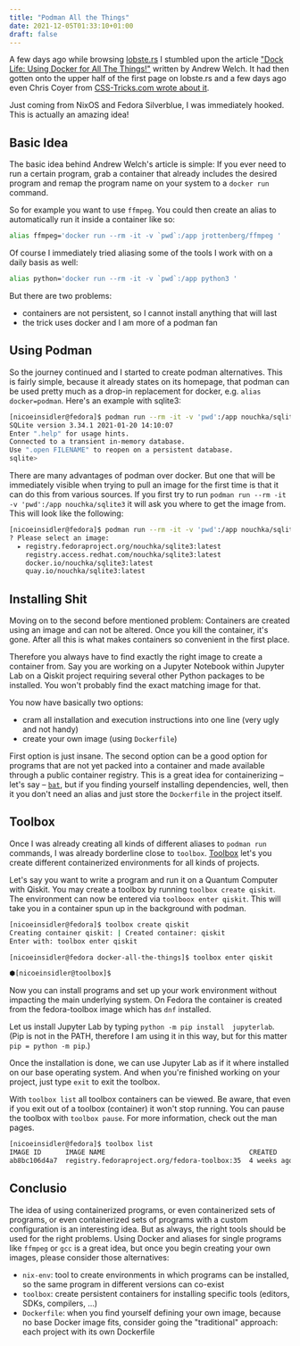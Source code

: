 ```yaml
---
title: "Podman All the Things"
date: 2021-12-05T01:33:10+01:00
draft: false
---
```


A few days ago while browsing [lobste.rs](https://lobste.rs/) I stumbled upon the article ["Dock Life: Using Docker for All The Things!"](https://nystudio107.com/blog/dock-life-using-docker-for-all-the-things) written by Andrew Welch. It had then gotten onto the upper half of the first page on lobste.rs and a few days ago even Chris Coyer from [CSS-Tricks.com wrote about it](https://css-tricks.com/dock-life-using-docker-for-all-the-things/).

Just coming from NixOS and Fedora Silverblue, I was immediately hooked. This is actually an amazing idea!

## Basic Idea

The basic idea behind Andrew Welch's article is simple: If you ever need to run a certain program, grab a container that already includes the desired program and remap the program name on your system to a `docker run` command.

So for example you want to use `ffmpeg`. You could then create an alias to automatically run it inside a container like so:

```bash
alias ffmpeg='docker run --rm -it -v `pwd`:/app jrottenberg/ffmpeg '
```

Of course I immediately tried aliasing some of the tools I work with on a daily basis as well:

```bash
alias python='docker run --rm -it -v `pwd`:/app python3 '
```

But there are two problems:

- containers are not persistent, so I cannot install anything that will last
- the trick uses docker and I am more of a podman fan

## Using Podman

So the journey continued and I started to create podman alternatives. This is fairly simple, because it already states on its homepage, that podman can be used pretty much as a drop-in replacement for docker, e.g. `alias docker=podman`. Here's an example with sqlite3:

```bash
[nicoeinsidler@fedora]$ podman run --rm -it -v 'pwd':/app nouchka/sqlite3
SQLite version 3.34.1 2021-01-20 14:10:07
Enter ".help" for usage hints.
Connected to a transient in-memory database.
Use ".open FILENAME" to reopen on a persistent database.
sqlite>
```

There are many advantages of podman over docker. But one that will be immediately visible when trying to pull an image for the first time is that it can do this from various sources. If you first try to run `podman run --rm -it -v 'pwd':/app nouchka/sqlite3` it will ask you where to get the image from. This will look like the following:

```bash
[nicoeinsidler@fedora]$ podman run --rm -it -v 'pwd':/app nouchka/sqlite3
? Please select an image:
  ▸ registry.fedoraproject.org/nouchka/sqlite3:latest
    registry.access.redhat.com/nouchka/sqlite3:latest
    docker.io/nouchka/sqlite3:latest
    quay.io/nouchka/sqlite3:latest
```


## Installing Shit

Moving on to the second before mentioned problem: Containers are created using an image and can not be altered. Once you kill the container, it's gone. After all this is what makes containers so convenient in the first place.

Therefore you always have to find exactly the right image to create a container from. Say you are working on a Jupyter Notebook within Jupyter Lab on a Qiskit project requiring several other Python packages to be installed. You won't probably find the exact matching image for that.

You now have basically two options:

- cram all installation and execution instructions into one line (very ugly and not handy)
- create your own image (using `Dockerfile`)

First option is just insane. The second option can be a good option for programs that are not yet packed into a container and made available through a public container registry. This is a great idea for containerizing – let's say – [`bat`](https://github.com/sharkdp/bat), but if you finding yourself installing dependencies, well, then it you don't need an alias and just store the `Dockerfile` in the project itself.

## Toolbox

Once I was already creating all kinds of different aliases to `podman run` commands, I was already borderline close to `toolbox`. [Toolbox](https://containertoolbx.org/) let's you create different containerized environments for all kinds of projects.

Let's say you want to write a program and run it on a Quantum Computer with Qiskit. You may create a toolbox by running `toolbox create qiskit`. The environment can now be entered via `toolboox enter qiskit`. This will take you in a container spun up in the background with podman.

```bash
[nicoeinsidler@fedora]$ toolbox create qiskit
Creating container qiskit: | Created container: qiskit
Enter with: toolbox enter qiskit

[nicoeinsidler@fedora docker-all-the-things]$ toolbox enter qiskit

⬢[nicoeinsidler@toolbox]$
```

Now you can install programs and set up your work environment without impacting the main underlying system. On Fedora the container is created from the fedora-toolbox image which has `dnf` installed.

Let us install Jupyter Lab by typing `python -m pip install  jupyterlab`. (Pip is not in the PATH, therefore I am using it in this way, but for this matter `pip = python -m pip`.)

Once the installation is done, we can use Jupyter Lab as if it where installed on our base operating system. And when you're finished working on your project, just type `exit` to exit the toolbox.

With `toolbox list` all toolbox containers can be viewed. Be aware, that even if you exit out of a toolbox (container) it won't stop running. You can pause the toolbox with `toolbox pause`. For more information, check out the man pages.

```bash
[nicoeinsidler@fedora]$ toolbox list
IMAGE ID      IMAGE NAME                                    CREATED
ab8bc106d4a7  registry.fedoraproject.org/fedora-toolbox:35  4 weeks ago
```

## Conclusio

The idea of using containerized programs, or even containerized sets of programs, or even containerized sets of programs with a custom configuration is an interesting idea. But as always, the right tools should be used for the right problems. Using Docker and aliases for single programs like `ffmpeg` or `gcc` is a great idea, but once you begin creating your own images, please consider those alternatives: 

- `nix-env`: tool to create environments in which programs can be installed, so the same program in different versions can co-exist
- `toolbox`: create persistent containers for installing specific tools (editors, SDKs, compilers, ...)
- `Dockerfile`: when you find yourself defining your own image, because no base Docker image fits, consider going the "traditional" approach: each project with its own Dockerfile

